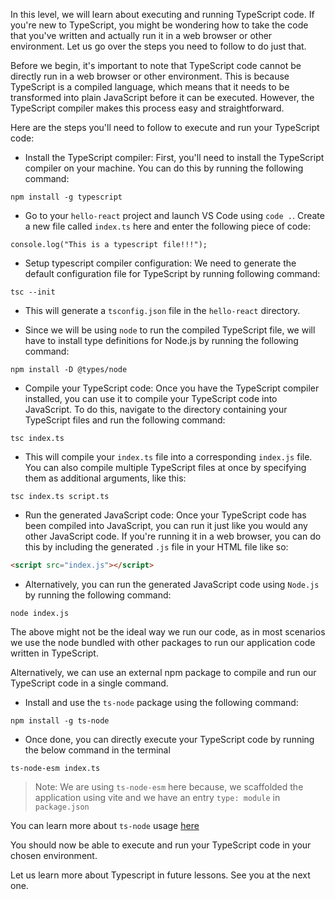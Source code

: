 In this level, we will learn about executing and running TypeScript code. If you're new to TypeScript, you might be wondering how to take the code that you've written and actually run it in a web browser or other environment. Let us go over the steps you need to follow to do just that.

Before we begin, it's important to note that TypeScript code cannot be directly run in a web browser or other environment. This is because TypeScript is a compiled language, which means that it needs to be transformed into plain JavaScript before it can be executed. However, the TypeScript compiler makes this process easy and straightforward.

Here are the steps you'll need to follow to execute and run your TypeScript code:

- Install the TypeScript compiler: First, you'll need to install the TypeScript compiler on your machine. You can do this by running the following command:

```
npm install -g typescript
```

- Go to your `hello-react` project and launch VS Code using `code .`. Create a new file called `index.ts` here and enter the following piece of code:

```
console.log("This is a typescript file!!!");
```

- Setup typescript compiler configuration: We need to generate the default configuration file for TypeScript by running following command:

```
tsc --init
```

- This will generate a `tsconfig.json` file in the `hello-react` directory.

- Since we will be using `node` to run the compiled TypeScript file, we will have to install type definitions for Node.js by running the following command:

```
npm install -D @types/node
```

- Compile your TypeScript code: Once you have the TypeScript compiler installed, you can use it to compile your TypeScript code into JavaScript. To do this, navigate to the directory containing your TypeScript files and run the following command:

```
tsc index.ts
```

- This will compile your `index.ts` file into a corresponding `index.js` file. You can also compile multiple TypeScript files at once by specifying them as additional arguments, like this:

```
tsc index.ts script.ts
```

- Run the generated JavaScript code: Once your TypeScript code has been compiled into JavaScript, you can run it just like you would any other JavaScript code. If you're running it in a web browser, you can do this by including the generated `.js` file in your HTML file like so:

```html
<script src="index.js"></script>
```

- Alternatively, you can run the generated JavaScript code using `Node.js` by running the following command:

```
node index.js
```

The above might not be the ideal way we run our code, as in most scenarios we use the node bundled with other packages to run our application code written in TypeScript.

Alternatively, we can use an external npm package to compile and run our TypeScript code in a single command.

- Install and use the `ts-node` package using the following command:

```
npm install -g ts-node
```

- Once done, you can directly execute your TypeScript code by running the below command in the terminal

```
ts-node-esm index.ts
```

> Note: We are using `ts-node-esm` here because, we scaffolded the application using vite and we have an entry `type: module` in `package.json`

You can learn more about `ts-node` usage [here](https://www.npmjs.com/package/ts-node)

You should now be able to execute and run your TypeScript code in your chosen environment.

Let us learn more about Typescript in future lessons. See you at the next one.
